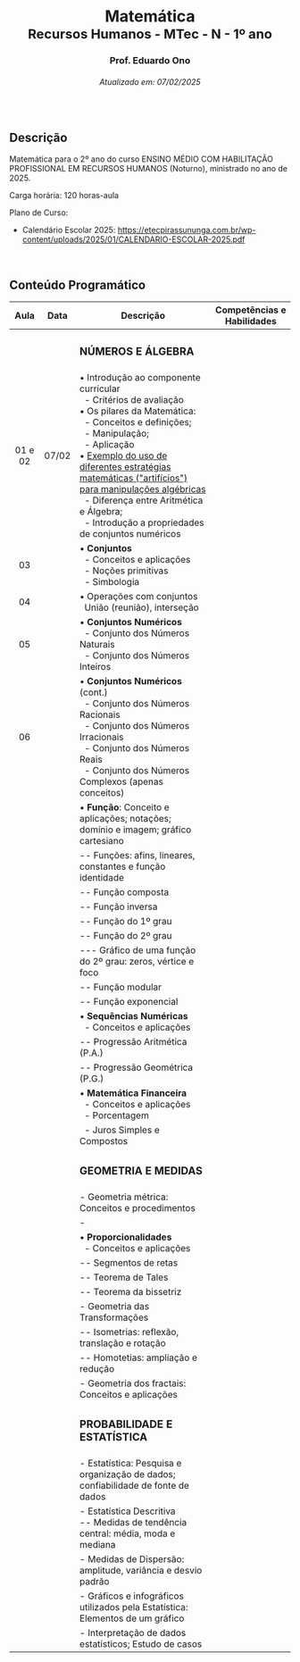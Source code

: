 <h1 align="center">Matemática<br><sub>Recursos Humanos - MTec - N - 1º ano</sub></h1>
<h3 align="center">Prof. Eduardo Ono</h3>
<h6 align="center">Atualizado em: 07/02/2025</h6>

&nbsp;

## Descrição

Matemática para o 2º ano do curso ENSINO MÉDIO COM HABILITAÇÃO PROFISSIONAL EM RECURSOS HUMANOS (Noturno), ministrado no ano de 2025.

Carga horária: 120 horas-aula

Plano de Curso:

* Calendário Escolar 2025: <https://etecpirassununga.com.br/wp-content/uploads/2025/01/CALENDARIO-ESCOLAR-2025.pdf>

&nbsp;

## Conteúdo Programático

|   Aula  | Data  | Descrição | Competências e Habilidades |
|   :-:   |  :-:  | --- | --- |
|         |       | <h3>NÚMEROS E ÁLGEBRA</h3> | |
| 01 e 02 | 07/02 | &bull; Introdução ao componente curricular<br>&nbsp; - Critérios de avaliação<br>&bull; Os pilares da Matemática:<br>&nbsp; - Conceitos e definições;<br>&nbsp; - Manipulação;<br>&nbsp; - Aplicação<br>&bull; [Exemplo do uso de diferentes estratégias matemáticas ("artifícios") para manipulações algébricas](https://github.com/eduardo-ono/Fundamentos-de-Matematica/blob/main/conteudo/04-exponenciais-e-logaritmos/exercicios-resolvidos/exr-2021-08-01.ipynb)<br>&nbsp; - Diferença entre Aritmética e Álgebra;<br>&nbsp; - Introdução a propriedades de conjuntos numéricos | |
|  03  |       | &bull; __Conjuntos__<br>&nbsp; - Conceitos e aplicações<br>&nbsp; - Noções primitivas<br>&nbsp; - Simbologia | |
|  04  |       | &bull; Operações com conjuntos<br>&nbsp; União (reunião), interseção | |
|  05  |       | &bull; __Conjuntos Numéricos__<br>&nbsp; - Conjunto dos Números Naturais<br>&nbsp; - Conjunto dos Números Inteiros | |
|  06  |       | &bull; __Conjuntos Numéricos__ (cont.)<br>&nbsp; - Conjunto dos Números Racionais<br>&nbsp; - Conjunto dos Números Irracionais<br>&nbsp; - Conjunto dos Números Reais<br>&nbsp; - Conjunto dos Números Complexos (apenas conceitos) | |
|      |       | &bull; __Função__: Conceito e aplicações; notações; domínio e imagem; gráfico cartesiano | |
|      |       | -- Funções: afins, lineares, constantes e função identidade | |
|      |       | -- Função composta | |
|      |       | -- Função inversa | |
|      |       | -- Função do 1º grau | |
|      |       | -- Função do 2º grau | |
|      |       | --- Gráfico de uma função do 2º grau: zeros, vértice e foco | |
|      |       | -- Função modular | |
|      |       | -- Função exponencial | |
|      |       | &bull; __Sequências Numéricas__<br>&nbsp; - Conceitos e aplicações<br> | |
|      |       | -- Progressão Aritmética (P.A.) | |
|      |       | -- Progressão Geométrica (P.G.) | |
|      |       | &bull; __Matemática Financeira__<br>&nbsp; - Conceitos e aplicações<br>&nbsp; - Porcentagem | |
|      |       | &nbsp; - Juros Simples e Compostos | |
|      |       | <h3>GEOMETRIA E MEDIDAS</h3> | |
|      |       | - Geometria métrica: Conceitos e procedimentos | |
|      |       | - | |
|      |       | &bull; __Proporcionalidades__<br>&nbsp; - Conceitos e aplicações | |
|      |       | -- Segmentos de retas | |
|      |       | -- Teorema de Tales | |
|      |       | -- Teorema da bissetriz | |
|      |       | - Geometria das Transformações | |
|      |       | -- Isometrias: reflexão, translação e rotação | |
|      |       | -- Homotetias: ampliação e redução | |
|      |       | - Geometria dos fractais: Conceitos e aplicações | |
|      |       | <h3>PROBABILIDADE E ESTATÍSTICA</h3> | |
|      |       | - Estatística: Pesquisa e organização de dados; confiabilidade de fonte de dados | |
|      |       | - Estatística Descritiva<br>-- Medidas de tendência central: média, moda e mediana | |
|      |       | - Medidas de Dispersão: amplitude, variância e desvio padrão | |
|      |       | - Gráficos e infográficos utilizados pela Estatística: Elementos de um gráfico | |
|      |       | - Interpretação de dados estatísticos; Estudo de casos | |

&nbsp;
